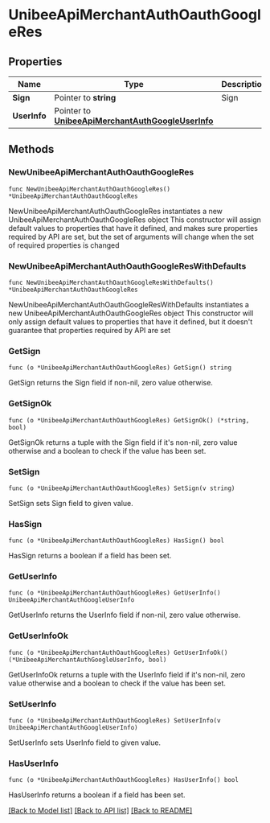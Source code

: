# UnibeeApiMerchantAuthOauthGoogleRes

## Properties

Name | Type | Description | Notes
------------ | ------------- | ------------- | -------------
**Sign** | Pointer to **string** | Sign | [optional] 
**UserInfo** | Pointer to [**UnibeeApiMerchantAuthGoogleUserInfo**](UnibeeApiMerchantAuthGoogleUserInfo.md) |  | [optional] 

## Methods

### NewUnibeeApiMerchantAuthOauthGoogleRes

`func NewUnibeeApiMerchantAuthOauthGoogleRes() *UnibeeApiMerchantAuthOauthGoogleRes`

NewUnibeeApiMerchantAuthOauthGoogleRes instantiates a new UnibeeApiMerchantAuthOauthGoogleRes object
This constructor will assign default values to properties that have it defined,
and makes sure properties required by API are set, but the set of arguments
will change when the set of required properties is changed

### NewUnibeeApiMerchantAuthOauthGoogleResWithDefaults

`func NewUnibeeApiMerchantAuthOauthGoogleResWithDefaults() *UnibeeApiMerchantAuthOauthGoogleRes`

NewUnibeeApiMerchantAuthOauthGoogleResWithDefaults instantiates a new UnibeeApiMerchantAuthOauthGoogleRes object
This constructor will only assign default values to properties that have it defined,
but it doesn't guarantee that properties required by API are set

### GetSign

`func (o *UnibeeApiMerchantAuthOauthGoogleRes) GetSign() string`

GetSign returns the Sign field if non-nil, zero value otherwise.

### GetSignOk

`func (o *UnibeeApiMerchantAuthOauthGoogleRes) GetSignOk() (*string, bool)`

GetSignOk returns a tuple with the Sign field if it's non-nil, zero value otherwise
and a boolean to check if the value has been set.

### SetSign

`func (o *UnibeeApiMerchantAuthOauthGoogleRes) SetSign(v string)`

SetSign sets Sign field to given value.

### HasSign

`func (o *UnibeeApiMerchantAuthOauthGoogleRes) HasSign() bool`

HasSign returns a boolean if a field has been set.

### GetUserInfo

`func (o *UnibeeApiMerchantAuthOauthGoogleRes) GetUserInfo() UnibeeApiMerchantAuthGoogleUserInfo`

GetUserInfo returns the UserInfo field if non-nil, zero value otherwise.

### GetUserInfoOk

`func (o *UnibeeApiMerchantAuthOauthGoogleRes) GetUserInfoOk() (*UnibeeApiMerchantAuthGoogleUserInfo, bool)`

GetUserInfoOk returns a tuple with the UserInfo field if it's non-nil, zero value otherwise
and a boolean to check if the value has been set.

### SetUserInfo

`func (o *UnibeeApiMerchantAuthOauthGoogleRes) SetUserInfo(v UnibeeApiMerchantAuthGoogleUserInfo)`

SetUserInfo sets UserInfo field to given value.

### HasUserInfo

`func (o *UnibeeApiMerchantAuthOauthGoogleRes) HasUserInfo() bool`

HasUserInfo returns a boolean if a field has been set.


[[Back to Model list]](../README.md#documentation-for-models) [[Back to API list]](../README.md#documentation-for-api-endpoints) [[Back to README]](../README.md)


